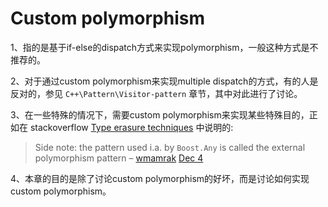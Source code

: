 # Custom polymorphism

1、指的是基于if-else的dispatch方式来实现polymorphism，一般这种方式是不推荐的。

2、对于通过custom polymorphism来实现multiple dispatch的方式，有的人是反对的，参见 `C++\Pattern\Visitor-pattern` 章节，其中对此进行了讨论。

3、在一些特殊的情况下，需要custom polymorphism来实现某些特殊目的，正如在  stackoverflow [Type erasure techniques](https://stackoverflow.com/questions/5450159/type-erasure-techniques) 中说明的:

> Side note: the pattern used i.a. by `Boost.Any` is called the external polymorphism pattern – [wmamrak](https://stackoverflow.com/users/469659/wmamrak) [Dec 4](https://stackoverflow.com/questions/5450159/type-erasure-techniques#comment18828402_5450159)

4、本章的目的是除了讨论custom polymorphism的好坏，而是讨论如何实现custom polymorphism。

